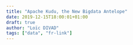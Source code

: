 ```yaml
---
title: "Apache Kudu, the New Bigdata Antelope"
date: 2019-12-15T18:00:01+01:00
draft: true
author: "Loïc DIVAD"
tags: ["data", "fr-link"]
---
```



